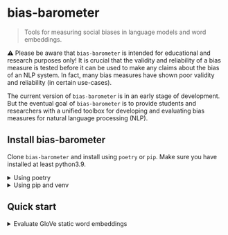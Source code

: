 # bias-barometer
> Tools for measuring social biases in language models and word embeddings.

⚠ Please be aware that `bias-barometer` is intended for educational and research purposes only! It is crucial that the validity and reliability of a bias measure is tested before it can be used to make any claims about the bias of an NLP system. In fact, many bias measures have shown poor validity and reliability (in certain use-cases).

The current version of `bias-barometer` is in an early stage of development. But the eventual goal of `bias-barometer` is to provide students and researchers with a unified toolbox for developing and evaluating bias measures for natural language processing (NLP).

## Install bias-barometer
Clone `bias-barometer` and install using `poetry` or `pip`. 
Make sure you have installed at least python3.9.

<details>
  <summary>Using poetry</summary>
  ```
    cd bias-barometer
    poetry install
  ```
</details>

<details>
  <summary>Using pip and venv</summary>
  ```
    cd bias-barometer
    # Create a virtual environment
    python3.9 -m venv .venv
    # Load the environment
    source .venv/bin/activate
    # Install using pip
    pip install .
  ```
</details>

## Quick start
<details>
  <summary>Evaluate GloVe static word embeddings</summary>
```
from biasbarometer.barometers import AutoBarometer
from biasbarometer.models import WordEmbeddingsModel

# Initialize the embedding representation from a GloVe model
embedding = WordEmbeddingsModel("glove-twitter-25").get_representation("embedding")

# Operationalize the Bias Direction using two wordlists
barometer = AutoBarometer.from_spec("direction", wordpairs="../data/wordlists/man_vs_woman.csv", target="../data/wordlists/occupations.txt")

# Run the bias evaluation
barometer.evaluate(embedding)

barometer.results["bias_df"]
```
</details>

<details>
  <summary>Evaluate distilBERT using STS-B</summary>
```
from biasbarometer.barometers import AutoBarometer
from biasbarometer.models import BERTModel

# Initialize the sentence embedding representation from a GloVe model
sentence_embeddings = BERTModel("distilbert-base-uncased").get_representation("sentence embedding")

# Operationalize the STS-B bias measure using occupation target list and the template list
barometer = AutoBarometer.from_spec("sts-b", target="../data/wordlists/occupations.txt", templates="../data/templates/sts-b.txt")

# Run the bias evaluation
barometer.evaluate(sentence_embeddings)

barometer.results["bias_df"]
```
</details>

Check `notebooks/examples.ipynb` for more.

## Overview
At the center of `bias-barometer` are the `barometers`, which are implementations of bias measures. Each `barometer` is designed for a model `representation`: For example, the **Bias Direction** (e.g., Bolukbasi et al., 2016) measures the bias in a *word embedding*, which can be obtained from e.g. word2vec or the input embeddings of a BERT model. 

Each `barometer` requires some dataset or wordlist to operationalize the bias: For example, to measure gender bias for occupations, the **Bias Direction** needs a set of masculine vs. feminine words (*wordpairs*) and a list of occupation terms (*target*) in the language of interest. See [Orgad & Belinkov (2022)](https://aclanthology.org/2022.gebnlp-1.17/) for why it is a good idea to separate the dataset from the metric/task.

### Terminology
- A `barometer` measures some bias in a certain representation; generally it needs a dataset or wordlist to operationalize this bias.
- A `model` is a 'wrapper' for either a word embedding (e.g., word2vec provided by gensim) or a language model (e.g., BERT provided by transformers).
- A `representation` is part of a model where we can measure the bias (e.g., word embeddings or sentence embeddings).

## Implement your own barometer
**TODO**

## Roadmap
- [ ] Add documentation on how to use and implement new barometers.
- [ ] Implement more `barometers` for different model types as well as interventions (e.g. "model debiasing" or doing an ablation study with wordlists).
- [ ] Help researchers to assess the reliability and validity of different bias measures.
- [ ] Accomodate the analysis of model suites (e.g., to compare models across different sizes) and checkpoints (e.g., to study the training dynamics).

## Similar projects
- [AllenNLP](https://github.com/allenai/allennlp) had implemented various fairness related metrics, including the [bias direction](https://docs.allennlp.org/main/api/fairness/bias_direction/), and has been an important inspiration to this code; However, this library has been archived.
- [WEFE](https://github.com/dccuchile/wefe): The Word Embedding Fairness Evaluation Framework also aspires to provide a unified framework and focuses on measuring and mitigating bias in word embedding models.
- [🤗 Evaluate](https://github.com/huggingface/evaluate) also implements some bias metrics.
- [LM-Eval-Harness](https://github.com/EleutherAI/lm-evaluation-harness) also implemented some bias metrics; Leverages prompt-source for prompt-based (bias) evaluations.